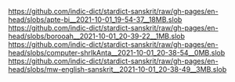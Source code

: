 https://github.com/indic-dict/stardict-sanskrit/raw/gh-pages/en-head/slobs/apte-bi__2021-10-01_19-54-37__18MB.slob  
https://github.com/indic-dict/stardict-sanskrit/raw/gh-pages/en-head/slobs/borooah__2021-10-01_20-39-22__1MB.slob  
https://github.com/indic-dict/stardict-sanskrit/raw/gh-pages/en-head/slobs/computer-shrIkAnta__2021-10-01_20-38-54__0MB.slob  
https://github.com/indic-dict/stardict-sanskrit/raw/gh-pages/en-head/slobs/mw-english-sanskrit__2021-10-01_20-38-49__3MB.slob  
